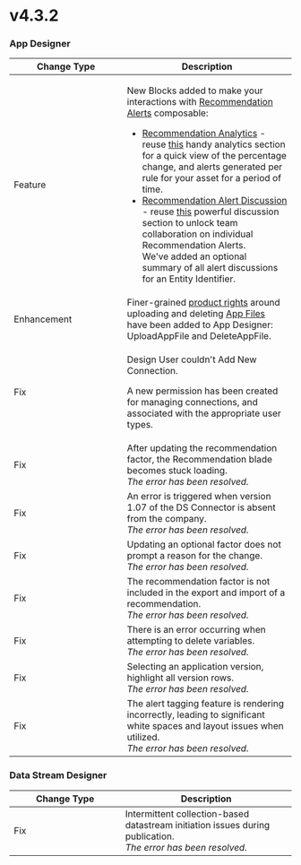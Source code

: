 # v4.3.2

### App Designer

<table><thead><tr><th width="186">Change Type</th><th>Description</th></tr></thead><tbody><tr><td>Feature</td><td><p>New Blocks added to make your interactions with <a href="../concepts/recommendation/recommendation-alert.md">Recommendation Alerts</a> composable:</p><ul><li><a href="../blocks/recommendations/recommendation-analytics.md">Recommendation Analytics</a> - reuse <a href="../concepts/recommendation/recommendation-alert.md#analytics-1">this</a> handy analytics section for a quick view of the percentage change, and alerts generated per rule for your asset for a period of time.</li><li><a href="../blocks/recommendations/recommendation-alert-discussion.md">Recommendation Alert Discussion</a> - reuse <a href="../concepts/recommendation/recommendation-alert.md#discussion-1">this</a> powerful discussion section to unlock team collaboration on individual Recommendation Alerts. <br>We've added an optional summary of all alert discussions for an Entity Identifier.</li></ul></td></tr><tr><td>Enhancement</td><td>Finer-grained <a href="../administration/subscriptions-admin/manage-user-access.md#app-designer-rights-and-roles">product rights</a> around uploading and deleting <a href="../concepts/application/app-files.md">App Files</a> have been added to App Designer: UploadAppFile and DeleteAppFile. </td></tr><tr><td>Fix</td><td><p>Design User couldn't Add New Connection.</p><p>A new permission has been created for managing connections, and associated with the appropriate user types.</p></td></tr><tr><td>Fix</td><td>After updating the recommendation factor, the Recommendation blade becomes stuck loading.<br><em>The error has been resolved.</em></td></tr><tr><td>Fix</td><td>An error is triggered when version 1.07 of the DS Connector is absent from the company.<br><em>The error has been resolved.</em></td></tr><tr><td>Fix</td><td>Updating an optional factor does not prompt a reason for the change.<br><em>The error has been resolved.</em></td></tr><tr><td>Fix</td><td>The recommendation factor is not included in the export and import of a recommendation.<br><em>The error has been resolved.</em></td></tr><tr><td>Fix</td><td>There is an error occurring when attempting to delete variables.<br><em>The error has been resolved.</em></td></tr><tr><td>Fix</td><td>Selecting an application version, highlight all version rows.<br><em>The error has been resolved.</em></td></tr><tr><td>Fix</td><td>The alert tagging feature is rendering incorrectly, leading to significant white spaces and layout issues when utilized.<br><em>The error has been resolved.</em></td></tr></tbody></table>

### Data Stream Designer

<table><thead><tr><th width="183">Change Type</th><th>Description</th></tr></thead><tbody><tr><td>Fix</td><td>Intermittent collection-based datastream initiation issues during publication.<br><em>The error has been resolved.</em></td></tr></tbody></table>
